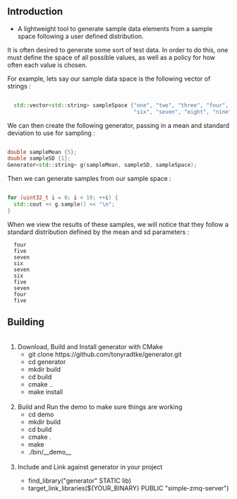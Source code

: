 <h2> Introduction </h2>

  - A lightweight tool to generate sample data elements from a sample space following a user defined distribution. 

  <p>
    It is often desired to generate some sort of test data. In order to do this, one must define the space of all possible values, 
    as well as a policy for how often each value is chosen. 
  </p>
  
  For example, lets say our sample data space is the following vector of strings :

  ```cpp

    std::vector<std::string> sampleSpace {"one", "two", "three", "four", "five", 
                                          "six", "seven", "eight", "nine", "ten"};

  ```
  
  We can then create the following generator, passing in a mean and standard deviation to use for sampling : 

  ```cpp
  
  double sampleMean {5};
  double sampleSD {1};
  Generator<std::string> g(sampleMean, sampleSD, sampleSpace);

  ```

  Then we can generate samples from our sample space : 

  ```cpp
  
  for (uint32_t i = 0; i < 10; ++i) {
    std::cout << g.sample() << "\n";
  }

  ```
  
  When we view the results of these samples, we will notice that they follow a standard 
  distribution defined by the mean and sd parameters : 

  ```
    four
    five
    seven
    six
    seven
    six
    five
    seven
    four
    five
  ```
  


<h2> Building </h2>

<ol>
 <br>
  <li> Download, Build and Install generator with CMake 
    <ul>
      <li> git clone https://github.com/tonyradtke/generator.git </li>
      <li> cd generator </li>
      <li> mkdir build </li>
      <li> cd build </li>
      <li> cmake .. </li>
      <li> make install </li>
    </ul>
  </li>
  <br>
  <li>  Build and Run the demo to make sure things are working 
    <ul> 
      <li> cd demo </li>
      <li> mkdir build </li>
      <li> cd build </li>
      <li> cmake . </li>
      <li> make </li>
      <li> ./bin/__demo__ </li>
    </ul>
  </li>
  <br>
  <li> Include and Link against generator in your project </li>
    <ul>
      <li> find_library("generator" STATIC lib) </li>
      <li> target_link_libraries(${YOUR_BINARY} PUBLIC "simple-zmq-server") </li>
    </ul> 
  </li>
  <br>
</ol>




